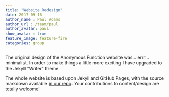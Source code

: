 ```yaml
---
title: "Website Redesign"
date: 2017-09-16
author_name : Paul Adams
author_url : /team/paul
author_avatar: paul
show_avatar : true
feature_image: feature-fire
categories: group
---
```


The original design of the Anonymous Function website
was... errr... minimalist. In order to make things a little more
exciting I have upgraded to the Jekyll "Writer" theme.

The whole website is based upon Jekyll and GitHub Pages, with the
source markdown available [in our
repo](https://github.com/anonymous-function/anonymous-function.github.io). Your
contributions to content/design are totally welcome!